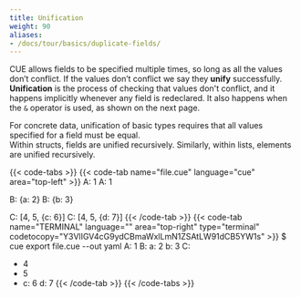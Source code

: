 ```yaml
---
title: Unification
weight: 90
aliases:
- /docs/tour/basics/duplicate-fields/
---
```


CUE allows fields to be specified multiple times, so long as all the values
don’t conflict.
If the values don’t conflict we say they **unify** successfully.
**Unification** is the process of checking that values don't conflict,
and it happens implicitly whenever any field is redeclared. It also happens when the `&`
operator is used, as shown on the next page.

For concrete data, unification of basic types requires that
all values specified for a field must be equal.\
Within structs, fields are unified recursively.
Similarly, within lists, elements are unified recursively.

<!--more-->

{{< code-tabs >}}
{{< code-tab name="file.cue" language="cue" area="top-left" >}}
A: 1
A: 1

B: {a: 2}
B: {b: 3}

C: [4, 5, {c: 6}]
C: [4, 5, {d: 7}]
{{< /code-tab >}}
{{< code-tab name="TERMINAL" language="" area="top-right" type="terminal" codetocopy="Y3VlIGV4cG9ydCBmaWxlLmN1ZSAtLW91dCB5YW1s" >}}
$ cue export file.cue --out yaml
A: 1
B:
  a: 2
  b: 3
C:
  - 4
  - 5
  - c: 6
    d: 7
{{< /code-tab >}}
{{< /code-tabs >}}
